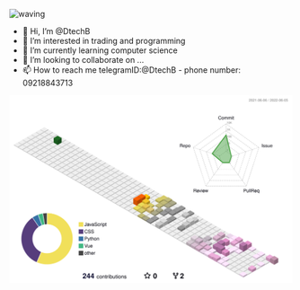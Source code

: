 ![waving](https://capsule-render.vercel.app/api?type=waving&height=200&text=Danial%20Bayati%20(DtechB)&fontAlignY=40&color=gradient)

- 👋 Hi, I’m @DtechB
- 👀 I’m interested in trading and programming
- 🌱 I’m currently learning computer science
- 💞️ I’m looking to collaborate on ...
- 📫 How to reach me telegramID:@DtechB - phone number: 09218843713

![](./profile-3d-contrib/profile-season-animate.svg)

<!---
DtechB/DtechB is a ✨ special ✨ repository because its `README.md` (this file) appears on your GitHub profile.
You can click the Preview link to take a look at your changes.
--->
